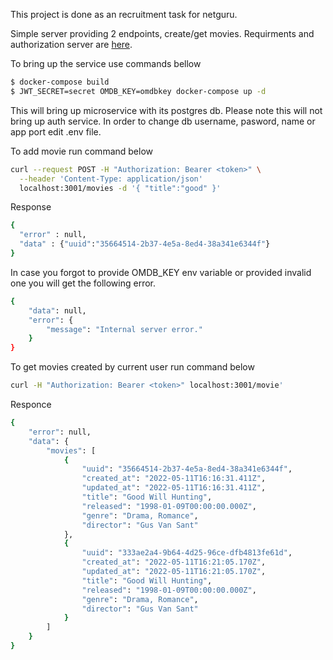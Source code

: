 This project is done as an recruitment task for netguru.

Simple server providing 2 endpoints, create/get movies. Requirments and authorization server are [here](https://github.com/netguru/nodejs-recruitment-task).


To bring up the service use commands bellow

```sh
$ docker-compose build
$ JWT_SECRET=secret OMDB_KEY=omdbkey docker-compose up -d
```

This will bring up microservice with its postgres db. Please note this will not bring up auth service.
In order to change db username, pasword, name or app port edit .env file.

To add movie run command below
```sh
curl --request POST -H "Authorization: Bearer <token>" \
  --header 'Content-Type: application/json'
  localhost:3001/movies -d '{ "title":"good" }'  
```
Response
```sh
{
  "error" : null,
  "data" : {"uuid":"35664514-2b37-4e5a-8ed4-38a341e6344f"}
}
```

In case you forgot to provide OMDB_KEY env variable or provided invalid one you will get the following error.

```sh
{
    "data": null,
    "error": {
        "message": "Internal server error."
    }
}
```

To get movies created by current user run command below

```sh
curl -H "Authorization: Bearer <token>" localhost:3001/movie' 
```

Responce
```sh
{
    "error": null,
    "data": {
        "movies": [
            {
                "uuid": "35664514-2b37-4e5a-8ed4-38a341e6344f",
                "created_at": "2022-05-11T16:16:31.411Z",
                "updated_at": "2022-05-11T16:16:31.411Z",
                "title": "Good Will Hunting",
                "released": "1998-01-09T00:00:00.000Z",
                "genre": "Drama, Romance",
                "director": "Gus Van Sant"
            },
            {
                "uuid": "333ae2a4-9b64-4d25-96ce-dfb4813fe61d",
                "created_at": "2022-05-11T16:21:05.170Z",
                "updated_at": "2022-05-11T16:21:05.170Z",
                "title": "Good Will Hunting",
                "released": "1998-01-09T00:00:00.000Z",
                "genre": "Drama, Romance",
                "director": "Gus Van Sant"
            }
        ]
    }
}
```
